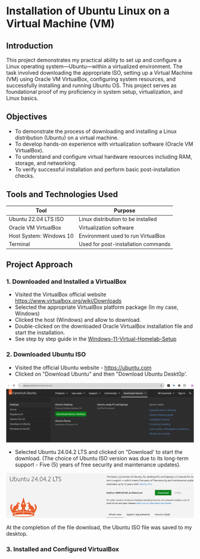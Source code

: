 #  Installation of Ubuntu Linux on a Virtual Machine (VM)

## Introduction

This project demonstrates my practical ability to set up and configure a Linux operating system—Ubuntu—within a virtualized environment. The task involved downloading the appropriate ISO, setting up a Virtual Machine (VM) using Oracle VM VirtualBox, configuring system resources, and successfully installing and running Ubuntu OS. This project serves as foundational proof of my proficiency in system setup, virtualization, and Linux basics.

## Objectives

- To demonstrate the process of downloading and installing a Linux distribution (Ubuntu) on a virtual machine.
- To develop hands-on experience with virtualization software (Oracle VM VirtualBox).
- To understand and configure virtual hardware resources including RAM, storage, and networking.
- To verify successful installation and perform basic post-installation checks.

## Tools and Technologies Used

| Tool                       | Purpose                                     |
| -------------------------- | ------------------------------------------- |
| Ubuntu 22.04 LTS ISO       | Linux distribution to be installed          |
| Oracle VM VirtualBox       | Virtualization software                     |
| Host System: Windows 10    | Environment used to run VirtualBox          |
| Terminal                   | Used for post-installation commands         |

##  Project Approach

### 1. Downloaded and Installed a VirtualBox
-	Visited the VirtualBox official website https://www.virtualbox.org/wiki/Downloads
-	Selected the appropriate VirtualBox platform package (In my case, Windows) 
-	Clicked the host (Windows) and allow to download.
-	Double-clicked on the downloaded Oracle VirtualBox installation file and start the installation.
-	See step by step guide in the [Windows-11-Virtual-Homelab-Setup](https://github.com/Judeorabueze/Windows-11-Virtual-Homelab-Setup)

### 2. Downloaded Ubuntu ISO
- Visited the official Ubuntu website - https://ubuntu.com
- Clicked on "Download Ubuntu" and then "Download Ubuntu Deskt0p'.
  
![Ubuntu 1](https://github.com/Judeorabueze/Installation-of-Ubuntu-Linux-on-a-Virtual-Machine-VM-/blob/main/Ubuntu%201.PNG)

- Selected Ubuntu 24.04.2 LTS and clicked on "Download' to start the download.
  (The choice of Ubuntu ISO version was due to its long-term support - Five (5) years of free security and maintenance updates).

![Ubuntu 2](https://github.com/Judeorabueze/Installation-of-Ubuntu-Linux-on-a-Virtual-Machine-VM-/blob/main/image.png)

At the completion of the file download, the Ubuntu ISO file was saved to my desktop.

### 3. Installed and Configured VirtualBox

